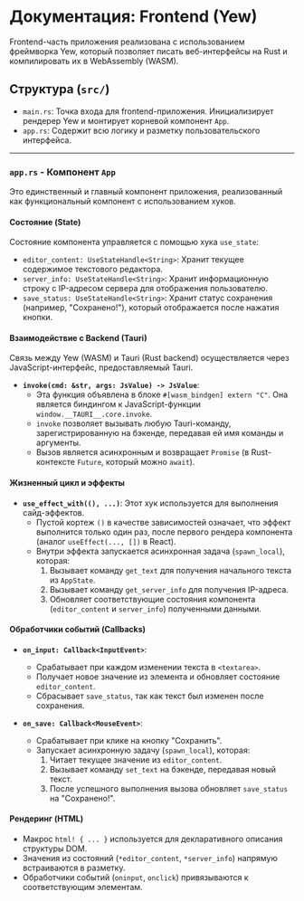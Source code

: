 # Документация: Frontend (Yew)

Frontend-часть приложения реализована с использованием фреймворка Yew, который позволяет писать веб-интерфейсы на Rust и компилировать их в WebAssembly (WASM).

## Структура (`src/`)

*   `main.rs`: Точка входа для frontend-приложения. Инициализирует рендерер Yew и монтирует корневой компонент `App`.
*   `app.rs`: Содержит всю логику и разметку пользовательского интерфейса.

---

### `app.rs` - Компонент `App`

Это единственный и главный компонент приложения, реализованный как функциональный компонент с использованием хуков.

#### Состояние (State)

Состояние компонента управляется с помощью хука `use_state`:

*   `editor_content: UseStateHandle<String>`: Хранит текущее содержимое текстового редактора.
*   `server_info: UseStateHandle<String>`: Хранит информационную строку с IP-адресом сервера для отображения пользователю.
*   `save_status: UseStateHandle<String>`: Хранит статус сохранения (например, "Сохранено!"), который отображается после нажатия кнопки.

#### Взаимодействие с Backend (Tauri)

Связь между Yew (WASM) и Tauri (Rust backend) осуществляется через JavaScript-интерфейс, предоставляемый Tauri.

*   **`invoke(cmd: &str, args: JsValue) -> JsValue`**:
    *   Эта функция объявлена в блоке `#[wasm_bindgen] extern "C"`. Она является биндингом к JavaScript-функции `window.__TAURI__.core.invoke`.
    *   `invoke` позволяет вызывать любую Tauri-команду, зарегистрированную на бэкенде, передавая ей имя команды и аргументы.
    *   Вызов является асинхронным и возвращает `Promise` (в Rust-контексте `Future`, который можно `await`).

#### Жизненный цикл и эффекты

*   **`use_effect_with((), ...)`**: Этот хук используется для выполнения сайд-эффектов.
    *   Пустой кортеж `()` в качестве зависимостей означает, что эффект выполнится только один раз, после первого рендера компонента (аналог `useEffect(..., [])` в React).
    *   Внутри эффекта запускается асинхронная задача (`spawn_local`), которая:
        1.  Вызывает команду `get_text` для получения начального текста из `AppState`.
        2.  Вызывает команду `get_server_info` для получения IP-адреса.
        3.  Обновляет соответствующие состояния компонента (`editor_content` и `server_info`) полученными данными.

#### Обработчики событий (Callbacks)

*   **`on_input: Callback<InputEvent>`**:
    *   Срабатывает при каждом изменении текста в `<textarea>`.
    *   Получает новое значение из элемента и обновляет состояние `editor_content`.
    *   Сбрасывает `save_status`, так как текст был изменен после сохранения.

*   **`on_save: Callback<MouseEvent>`**:
    *   Срабатывает при клике на кнопку "Сохранить".
    *   Запускает асинхронную задачу (`spawn_local`), которая:
        1.  Читает текущее значение из `editor_content`.
        2.  Вызывает команду `set_text` на бэкенде, передавая новый текст.
        3.  После успешного выполнения вызова обновляет `save_status` на "Сохранено!".

#### Рендеринг (HTML)

*   Макрос `html! { ... }` используется для декларативного описания структуры DOM.
*   Значения из состояний (`*editor_content`, `*server_info`) напрямую встраиваются в разметку.
*   Обработчики событий (`oninput`, `onclick`) привязываются к соответствующим элементам.
